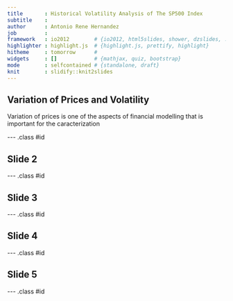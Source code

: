 ```yaml
---
title       : Historical Volatility Analysis of The SP500 Index
subtitle    : 
author      : Antonio Rene Hernandez
job         : 
framework   : io2012        # {io2012, html5slides, shower, dzslides, ...}
highlighter : highlight.js  # {highlight.js, prettify, highlight}
hitheme     : tomorrow      # 
widgets     : []            # {mathjax, quiz, bootstrap}
mode        : selfcontained # {standalone, draft}
knit        : slidify::knit2slides
--- 
```


## Variation of Prices and Volatility

Variation of prices is one of the aspects of financial modelling that is important for the caracterization

--- .class #id 

## Slide 2


--- .class #id 

## Slide 3


--- .class #id 

## Slide 4


--- .class #id 

## Slide 5


--- .class #id 
